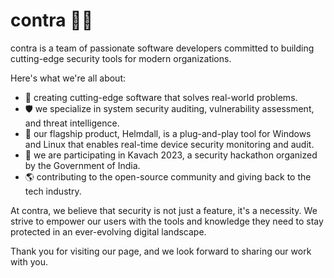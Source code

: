 # contra :pirate_flag:

contra is a team of passionate software developers committed to building cutting-edge security tools for modern organizations.

Here's what we're all about:
- 🚀 creating cutting-edge software that solves real-world problems.
- 🛡️ we specialize in system security auditing, vulnerability assessment, and threat intelligence.
- 🌟 our flagship product, Helmdall, is a plug-and-play tool for Windows and Linux that enables real-time device security monitoring and audit.
- 💪 we are participating in Kavach 2023, a security hackathon organized by the Government of India.
- 🌎 contributing to the open-source community and giving back to the tech industry.

At contra, we believe that security is not just a feature, it's a necessity. We strive to empower our users with the tools and knowledge they need to stay protected in an ever-evolving digital landscape.

Thank you for visiting our page, and we look forward to sharing our work with you.
